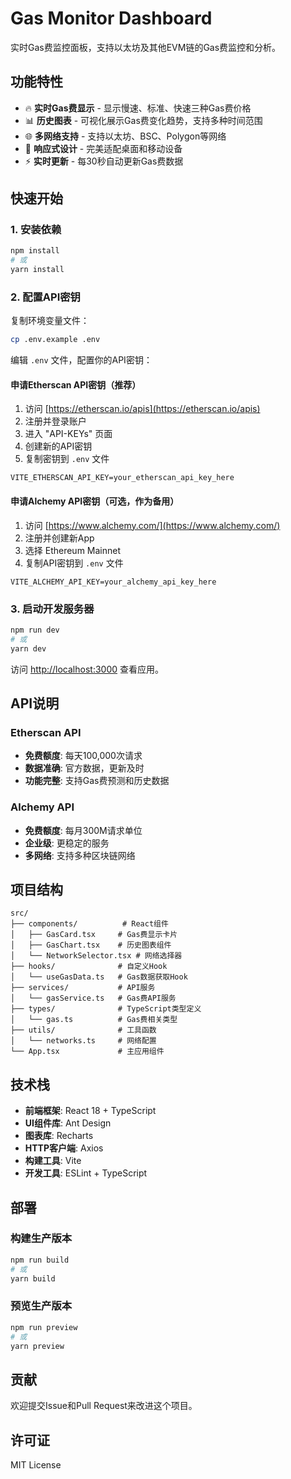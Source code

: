 # Gas Monitor Dashboard

实时Gas费监控面板，支持以太坊及其他EVM链的Gas费监控和分析。

## 功能特性

- 🔥 **实时Gas费显示** - 显示慢速、标准、快速三种Gas费价格
- 📊 **历史图表** - 可视化展示Gas费变化趋势，支持多种时间范围
- 🌐 **多网络支持** - 支持以太坊、BSC、Polygon等网络
- 📱 **响应式设计** - 完美适配桌面和移动设备
- ⚡ **实时更新** - 每30秒自动更新Gas费数据

## 快速开始

### 1. 安装依赖

```bash
npm install
# 或
yarn install
```

### 2. 配置API密钥

复制环境变量文件：
```bash
cp .env.example .env
```

编辑 `.env` 文件，配置你的API密钥：

#### 申请Etherscan API密钥（推荐）

1. 访问 [https://etherscan.io/apis](https://etherscan.io/apis)
2. 注册并登录账户
3. 进入 "API-KEYs" 页面
4. 创建新的API密钥
5. 复制密钥到 `.env` 文件

```env
VITE_ETHERSCAN_API_KEY=your_etherscan_api_key_here
```

#### 申请Alchemy API密钥（可选，作为备用）

1. 访问 [https://www.alchemy.com/](https://www.alchemy.com/)
2. 注册并创建新App
3. 选择 Ethereum Mainnet
4. 复制API密钥到 `.env` 文件

```env
VITE_ALCHEMY_API_KEY=your_alchemy_api_key_here
```

### 3. 启动开发服务器

```bash
npm run dev
# 或
yarn dev
```

访问 [http://localhost:3000](http://localhost:3000) 查看应用。

## API说明

### Etherscan API
- **免费额度**: 每天100,000次请求
- **数据准确**: 官方数据，更新及时
- **功能完整**: 支持Gas费预测和历史数据

### Alchemy API
- **免费额度**: 每月300M请求单位
- **企业级**: 更稳定的服务
- **多网络**: 支持多种区块链网络

## 项目结构

```
src/
├── components/          # React组件
│   ├── GasCard.tsx     # Gas费显示卡片
│   ├── GasChart.tsx    # 历史图表组件
│   └── NetworkSelector.tsx # 网络选择器
├── hooks/              # 自定义Hook
│   └── useGasData.ts   # Gas数据获取Hook
├── services/           # API服务
│   └── gasService.ts   # Gas费API服务
├── types/              # TypeScript类型定义
│   └── gas.ts          # Gas费相关类型
├── utils/              # 工具函数
│   └── networks.ts     # 网络配置
└── App.tsx             # 主应用组件
```

## 技术栈

- **前端框架**: React 18 + TypeScript
- **UI组件库**: Ant Design
- **图表库**: Recharts
- **HTTP客户端**: Axios
- **构建工具**: Vite
- **开发工具**: ESLint + TypeScript

## 部署

### 构建生产版本

```bash
npm run build
# 或
yarn build
```

### 预览生产版本

```bash
npm run preview
# 或
yarn preview
```

## 贡献

欢迎提交Issue和Pull Request来改进这个项目。

## 许可证

MIT License